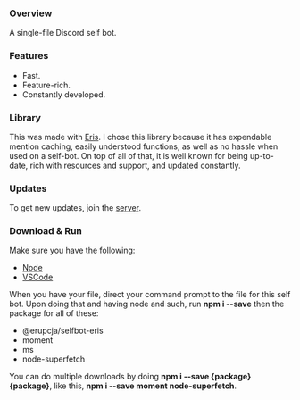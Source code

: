 ### Overview
A single-file Discord self bot.

### Features
  + Fast.
  + Feature-rich.
  + Constantly developed.

### Library
This was made with [Eris](https://abal.moe/Eris). I chose this library because it
has expendable mention caching, easily understood functions, as well as no hassle when used
on a self-bot. On top of all of that, it is well known for being up-to-date, rich
with resources and support, and updated constantly.

### Updates
To get new updates, join the [server](https://discord.gg).

### Download & Run
Make sure you have the following:
  + [Node](https://nodejs.org/)
  + [VSCode](https://code.visualstudio.com/)
	
When you have your file, direct your command prompt to the file for this self bot.
Upon doing that and having node and such, run **npm i --save** then the package for all of these:
  + @erupcja/selfbot-eris
  + moment
  + ms
  + node-superfetch

You can do multiple downloads by doing **npm i --save {package} {package}**, like this, **npm i --save moment node-superfetch**.

